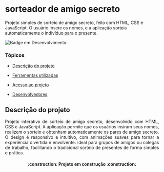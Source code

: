# sorteador de amigo secreto
Projeto simples de sorteio de amigo secreto, feito com HTML, CSS e JavaScript. O usuário insere os nomes, e a aplicação sorteia automaticamente o indivíduo para o presente.

![Badge em Desenvolvimento](http://img.shields.io/static/v1?label=STATUS&message=EM%20DESENVOLVIMENTO&color=GREEN&style=for-the-badge)

### Tópicos 

- [Descrição do projeto](#descrição-do-projeto)

- [Ferramentas utilizadas](#ferramentas-utilizadas)

- [Acesso ao projeto](#acesso-ao-projeto)

- [Desenvolvedores](#desenvolvedores)

## Descrição do projeto 

<p align="justify">
  Projeto interativo de sorteio de amigo secreto, desenvolvido com HTML, CSS e JavaScript. A aplicação permite que os usuários insiram seus nomes, realizem o sorteio e obtenham automaticamente os pares de amigo secreto. 
  O design é responsivo e intuitivo, com animações suaves para tornar a experiência divertida e envolvente. Ideal para grupos de amigos ou colegas de trabalho, facilitando o tradicional sorteio de presentes de forma simples e prática.
</p>

<h4 align="center"> 
    :construction:  Projeto em construção  :construction:
</h4>